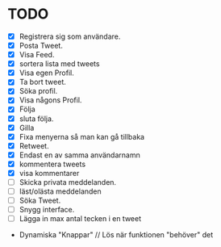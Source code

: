 # TODO 
- [x] Registrera sig som användare.
- [x] Posta Tweet. 
- [x] Visa Feed. 
- [x] sortera lista med tweets
- [x] Visa egen Profil.
- [x] Ta bort tweet. 
- [x] Söka profil.
- [x] Visa någons Profil.
- [x] Följa
- [x] sluta följa.
- [x] Gilla
- [x] Fixa menyerna så man kan gå tillbaka
- [x] Retweet.
- [x] Endast en av samma användarnamn 
- [x] kommentera tweets
- [X] visa kommentarer
- [ ] Skicka privata meddelanden. 
- [ ] läst/olästa meddelanden
- [ ] Söka Tweet. 
- [ ] Snygg interface. 
- [ ] Lägga in max antal tecken i en tweet
- Dynamiska "Knappar" // Lös när funktionen "behöver" det